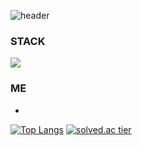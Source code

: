 ![header](https://capsule-render.vercel.app/api?type=waving&color=auto&height=200&section=header&text=김승후's%20GITHUB&fontSize=60)

### STACK
<a href="https://velog.io/@colorful-stars" target="_blank"><img src="https://img.shields.io/badge/Velog-20c997?style=flat-square&logo=Python&logoColor=white"/></a>

### ME
- 

[![Top Langs](https://github-readme-stats.vercel.app/api/top-langs/?username=shockim3710&layout=compact&theme=default)](https://github.com/shockim3710)
[![solved.ac tier](http://mazassumnida.wtf/api/v2/generate_badge?boj=shockim3710)](https://solved.ac/shockim3710)

